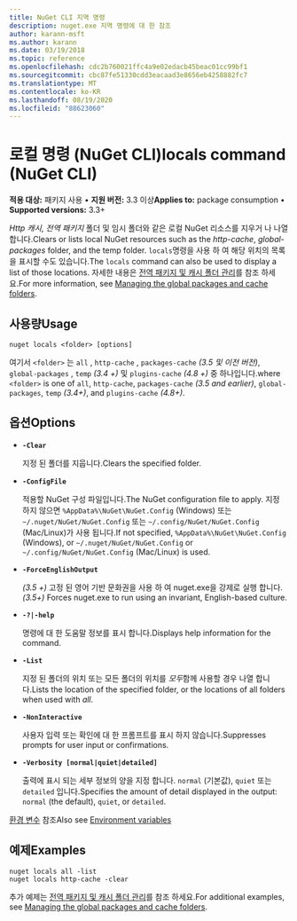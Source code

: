 ```yaml
---
title: NuGet CLI 지역 명령
description: nuget.exe 지역 명령에 대 한 참조
author: karann-msft
ms.author: karann
ms.date: 03/19/2018
ms.topic: reference
ms.openlocfilehash: cdc2b760021ffc4a9e02edacb45beac01cc99bf1
ms.sourcegitcommit: cbc87fe51330cdd3eacaad3e8656eb4258882fc7
ms.translationtype: MT
ms.contentlocale: ko-KR
ms.lasthandoff: 08/19/2020
ms.locfileid: "88623060"
---
```

# <a name="locals-command-nuget-cli"></a><span data-ttu-id="7fd8e-103">로컬 명령 (NuGet CLI)</span><span class="sxs-lookup"><span data-stu-id="7fd8e-103">locals command (NuGet CLI)</span></span>

<span data-ttu-id="7fd8e-104">**적용 대상:** 패키지 사용 &bullet; **지원 버전:** 3.3 이상</span><span class="sxs-lookup"><span data-stu-id="7fd8e-104">**Applies to:** package consumption &bullet; **Supported versions:** 3.3+</span></span>

<span data-ttu-id="7fd8e-105">*Http 캐시*, *전역 패키지* 폴더 및 임시 폴더와 같은 로컬 NuGet 리소스를 지우거 나 나열 합니다.</span><span class="sxs-lookup"><span data-stu-id="7fd8e-105">Clears or lists local NuGet resources such as the *http-cache*, *global-packages* folder, and the temp folder.</span></span> <span data-ttu-id="7fd8e-106">`locals`명령을 사용 하 여 해당 위치의 목록을 표시할 수도 있습니다.</span><span class="sxs-lookup"><span data-stu-id="7fd8e-106">The `locals` command can also be used to display a list of those locations.</span></span> <span data-ttu-id="7fd8e-107">자세한 내용은 [전역 패키지 및 캐시 폴더 관리](../../consume-packages/managing-the-global-packages-and-cache-folders.md)를 참조 하세요.</span><span class="sxs-lookup"><span data-stu-id="7fd8e-107">For more information, see [Managing the global packages and cache folders](../../consume-packages/managing-the-global-packages-and-cache-folders.md).</span></span>

## <a name="usage"></a><span data-ttu-id="7fd8e-108">사용량</span><span class="sxs-lookup"><span data-stu-id="7fd8e-108">Usage</span></span>

```cli
nuget locals <folder> [options]
```

<span data-ttu-id="7fd8e-109">여기서 `<folder>` 는 `all` , `http-cache` , `packages-cache` *(3.5 및 이전 버전)*, `global-packages` , `temp` *(3.4 +)* 및 `plugins-cache` *(4.8 +)* 중 하나입니다.</span><span class="sxs-lookup"><span data-stu-id="7fd8e-109">where `<folder>` is one of `all`, `http-cache`, `packages-cache` *(3.5 and earlier)*, `global-packages`, `temp` *(3.4+)*, and `plugins-cache` *(4.8+)*.</span></span>

## <a name="options"></a><span data-ttu-id="7fd8e-110">옵션</span><span class="sxs-lookup"><span data-stu-id="7fd8e-110">Options</span></span>

- **`-Clear`**

  <span data-ttu-id="7fd8e-111">지정 된 폴더를 지웁니다.</span><span class="sxs-lookup"><span data-stu-id="7fd8e-111">Clears the specified folder.</span></span>

- **`-ConfigFile`**

  <span data-ttu-id="7fd8e-112">적용할 NuGet 구성 파일입니다.</span><span class="sxs-lookup"><span data-stu-id="7fd8e-112">The NuGet configuration file to apply.</span></span> <span data-ttu-id="7fd8e-113">지정 하지 않으면 `%AppData%\NuGet\NuGet.Config` (Windows) 또는 `~/.nuget/NuGet/NuGet.Config` 또는 `~/.config/NuGet/NuGet.Config` (Mac/Linux)가 사용 됩니다.</span><span class="sxs-lookup"><span data-stu-id="7fd8e-113">If not specified, `%AppData%\NuGet\NuGet.Config` (Windows), or `~/.nuget/NuGet/NuGet.Config` or `~/.config/NuGet/NuGet.Config` (Mac/Linux) is used.</span></span>

- **`-ForceEnglishOutput`**

  <span data-ttu-id="7fd8e-114">*(3.5 +)* 고정 된 영어 기반 문화권을 사용 하 여 nuget.exe을 강제로 실행 합니다.</span><span class="sxs-lookup"><span data-stu-id="7fd8e-114">*(3.5+)* Forces nuget.exe to run using an invariant, English-based culture.</span></span>

- **`-?|-help`**

  <span data-ttu-id="7fd8e-115">명령에 대 한 도움말 정보를 표시 합니다.</span><span class="sxs-lookup"><span data-stu-id="7fd8e-115">Displays help information for the command.</span></span>

- **`-List`**

  <span data-ttu-id="7fd8e-116">지정 된 폴더의 위치 또는 모든 폴더의 위치를 *모두*함께 사용할 경우 나열 합니다.</span><span class="sxs-lookup"><span data-stu-id="7fd8e-116">Lists the location of the specified folder, or the locations of all folders when used with *all*.</span></span>

- **`-NonInteractive`**

  <span data-ttu-id="7fd8e-117">사용자 입력 또는 확인에 대 한 프롬프트를 표시 하지 않습니다.</span><span class="sxs-lookup"><span data-stu-id="7fd8e-117">Suppresses prompts for user input or confirmations.</span></span>

- **`-Verbosity [normal|quiet|detailed]`**

  <span data-ttu-id="7fd8e-118">출력에 표시 되는 세부 정보의 양을 지정 합니다. `normal` (기본값), `quiet` 또는 `detailed` 입니다.</span><span class="sxs-lookup"><span data-stu-id="7fd8e-118">Specifies the amount of detail displayed in the output: `normal` (the default), `quiet`, or `detailed`.</span></span>

<span data-ttu-id="7fd8e-119">[환경 변수](cli-ref-environment-variables.md) 참조</span><span class="sxs-lookup"><span data-stu-id="7fd8e-119">Also see [Environment variables](cli-ref-environment-variables.md)</span></span>

## <a name="examples"></a><span data-ttu-id="7fd8e-120">예제</span><span class="sxs-lookup"><span data-stu-id="7fd8e-120">Examples</span></span>

```cli
nuget locals all -list
nuget locals http-cache -clear
```

<span data-ttu-id="7fd8e-121">추가 예제는 [전역 패키지 및 캐시 폴더 관리](../../consume-packages/managing-the-global-packages-and-cache-folders.md)를 참조 하세요.</span><span class="sxs-lookup"><span data-stu-id="7fd8e-121">For additional examples, see [Managing the global packages and cache folders](../../consume-packages/managing-the-global-packages-and-cache-folders.md).</span></span>
